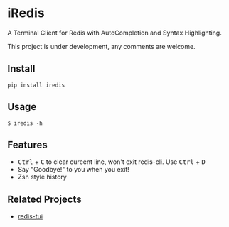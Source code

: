 # iRedis

A Terminal Client for Redis with AutoCompletion and Syntax Highlighting.

This project is under development, any comments are welcome.

## Install

```
pip install iredis
```

## Usage

```
$ iredis -h
```

## Features

- <kbd>Ctrl</kbd> + <kbd>C</kbd> to clear cureent line, won't exit redis-cli. Use <kbd>Ctrl</kbd> + <kbd>D</kbd>  
- Say "Goodbye!" to you when you exit!
- Zsh style history

## Related Projects

- [redis-tui](https://github.com/mylxsw/redis-tui)
